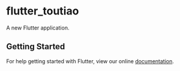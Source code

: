 # flutter_toutiao

A new Flutter application.

## Getting Started

For help getting started with Flutter, view our online
[documentation](https://flutter.io/).
